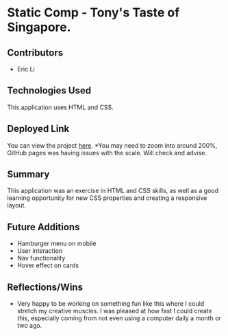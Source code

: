 # Static Comp - Tony's Taste of Singapore.

## Contributors

- Eric Li

## Technologies Used

This application uses HTML and CSS.

## Deployed Link

You can view the project [here](https://ericli1996.github.io/Static-comp/). *You may need to zoom into around 200%, GitHub pages was having issues with the scale. Will check and advise.

## Summary

This application was an exercise in HTML and CSS skills, as well as a good learning opportunity for new CSS properties and creating a responsive layout.

## Future Additions

- Hamburger menu on mobile
- User interaction
- Nav functionality
- Hover effect on cards

## Reflections/Wins

- Very happy to be working on something fun like this where I could stretch my creative muscles. I was pleased at how fast I could create this, especially coming from not even using a computer daily a month or two ago.
